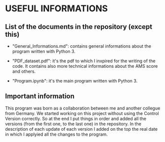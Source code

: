 # USEFUL INFORMATIONS
 
## List of the documents in the repository (except this)

- "General_Informations.md": contains general informations about the program written with Python 3.

- "PDF_dataset.pdf": it's the pdf to which I inxpired for the writing of the code. It contains also more technical informations 
about the AMS score and others.

- "Program.ipynb": it's the main program written with Python 3.

## Important information

This program was born as a collaboration between me and another collegue from Germany. We started working on this project
without using the Control Version correctly. So at the end I put things in order and added all the versions (from the 
first one, to the last one) in the repository. In the description of each update of each version I added on the top the real
date in which I applyied all the changes to the program.

